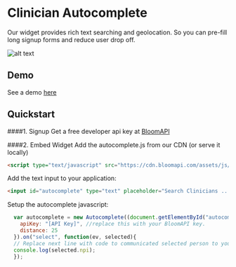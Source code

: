 # Clinician Autocomplete

Our widget provides rich text searching and geolocation. So you can pre-fill long signup forms and reduce user drop off.

![alt text](https://github.com/bloomapi/clinician-autocomplete/raw/master/autocomplete_demo.gif "Autocomplete Demo")

## Demo
See a demo [here](https://www.bloomapi.com/products/clinician-identity/autocomplete-demo)

## Quickstart

####1. Signup
Get a free developer api key at [BloomAPI](https://www.bloomapi.com/signup)

####2. Embed Widget
Add the autocomplete.js from our CDN (or serve it locally)
```html
<script type="text/javascript" src="https://cdn.bloomapi.com/assets/js/autocomplete-0.0.3.min.js"></script>
```

Add the text input to your application:
```html
<input id="autocomplete" type="text" placeholder="Search Clinicians ...">
```
Setup the autocomplete javascript:
<br>
```javascript
  var autocomplete = new Autocomplete((document.getElementById("autocomplete")), {
    apiKey: "[API Key]", //replace this with your BloomAPI key.
    distance: 25
  }).on("select", function(ev, selected){
  // Replace next line with code to communicated selected person to your application
  console.log(selected.npi);
  });
```

